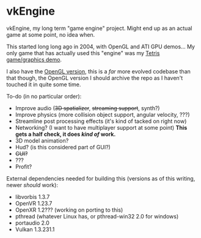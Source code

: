 # vkEngine

vkEngine, my long term "game engine" project.
Might end up as an actual game at some point, no idea when.

This started long long ago in 2004, with OpenGL and ATI GPU demos... My only game that has actually used this "engine" was my [Tetris game/graphics demo](https://github.com/seishuku/Tetris).

I also have the [OpenGL version](https://github.com/seishuku/Engine), this is a *far* more evolved codebase than that though, the OpenGL version I should archive the repo as I haven't touched it in quite some time.

To-do (in no particular order):
- Improve audio (~~3D spatializer~~, ~~streaming support~~, synth?)
- Improve physics (more collision object support, angular velocity, ???)
- Streamline post processing effects (it's kind of tacked on right now)
- Networking? (I want to have multiplayer support at some point) **This gets a half check, it does *kind of* work.**
- 3D model animation?
- Hud? (is this considered part of GUI?)
- ~~GUI?~~
- ???
- Profit?


External dependencies needed for building this (versions as of this writing, newer *should* work):
 - libvorbis 1.3.7
 - OpenVR 1.23.7
 - OpenXR 1.2??? (working on porting to this)
 - pthread (whatever Linux has, or pthread-win32 2.0 for windows)
 - portaudio 2.0
 - Vulkan 1.3.231.1
